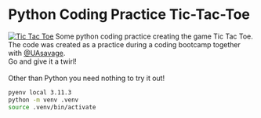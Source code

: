 # Python Coding Practice Tic-Tac-Toe
[![Tic Tac Toe](https://upload.wikimedia.org/wikipedia/commons/8/89/Jogo_da_velha_-_tic_tac_toe.png)](https://commons.wikimedia.org/wiki/File:Jogo_da_velha_-_tic_tac_toe.png)
Some python coding practice creating the game Tic Tac Toe. The code was created as a practice during a coding bootcamp together with [@UAsavage](https://github.com/UAsavage).<br>
Go and give it a twirl!<br>
<br>
Other than Python you need nothing to try it out!

```bash
pyenv local 3.11.3
python -m venv .venv
source .venv/bin/activate
```
